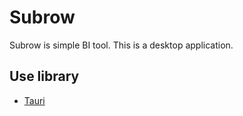 # Subrow
Subrow is simple BI tool. This is a desktop application.

## Use library
- [Tauri](https://github.com/tauri-apps/tauri)